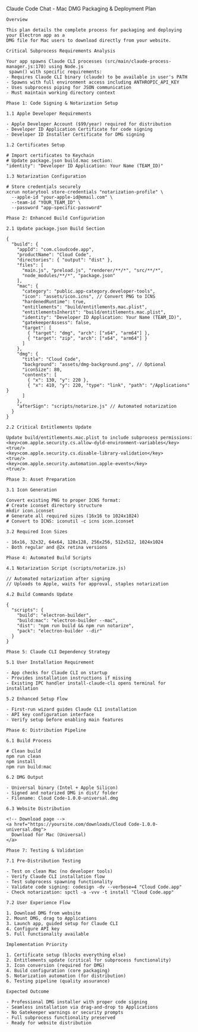 Claude Code Chat - Mac DMG Packaging & Deployment Plan

    Overview

    This plan details the complete process for packaging and deploying your Electron app as a
    DMG file for Mac users to download directly from your website.

    Critical Subprocess Requirements Analysis

    Your app spawns Claude CLI processes (src/main/claude-process-manager.js:170) using Node.js
     spawn() with specific requirements:
    - Requires Claude CLI binary (claude) to be available in user's PATH
    - Spawns with full environment access including ANTHROPIC_API_KEY
    - Uses subprocess piping for JSON communication
    - Must maintain working directory context

    Phase 1: Code Signing & Notarization Setup

    1.1 Apple Developer Requirements

    - Apple Developer Account ($99/year) required for distribution
    - Developer ID Application Certificate for code signing
    - Developer ID Installer Certificate for DMG signing

    1.2 Certificates Setup

    # Import certificates to Keychain
    # Update package.json build.mac section:
    "identity": "Developer ID Application: Your Name (TEAM_ID)"

    1.3 Notarization Configuration

    # Store credentials securely
    xcrun notarytool store-credentials "notarization-profile" \
      --apple-id "your-apple-id@email.com" \
      --team-id "YOUR_TEAM_ID" \
      --password "app-specific-password"

    Phase 2: Enhanced Build Configuration

    2.1 Update package.json Build Section

    {
      "build": {
        "appId": "com.cloudcode.app",
        "productName": "Cloud Code",
        "directories": { "output": "dist" },
        "files": [
          "main.js", "preload.js", "renderer/**/*", "src/**/*",
          "node_modules/**/*", "package.json"
        ],
        "mac": {
          "category": "public.app-category.developer-tools",
          "icon": "assets/icon.icns", // Convert PNG to ICNS
          "hardenedRuntime": true,
          "entitlements": "build/entitlements.mac.plist",
          "entitlementsInherit": "build/entitlements.mac.plist",
          "identity": "Developer ID Application: Your Name (TEAM_ID)",
          "gatekeeperAssess": false,
          "target": [
            { "target": "dmg", "arch": ["x64", "arm64"] },
            { "target": "zip", "arch": ["x64", "arm64"] }
          ]
        },
        "dmg": {
          "title": "Cloud Code",
          "background": "assets/dmg-background.png", // Optional
          "iconSize": 80,
          "contents": [
            { "x": 130, "y": 220 },
            { "x": 410, "y": 220, "type": "link", "path": "/Applications" }
          ]
        },
        "afterSign": "scripts/notarize.js" // Automated notarization
      }
    }

    2.2 Critical Entitlements Update

    Update build/entitlements.mac.plist to include subprocess permissions:
    <key>com.apple.security.cs.allow-dyld-environment-variables</key>
    <true/>
    <key>com.apple.security.cs.disable-library-validation</key>
    <true/>
    <key>com.apple.security.automation.apple-events</key>
    <true/>

    Phase 3: Asset Preparation

    3.1 Icon Generation

    Convert existing PNG to proper ICNS format:
    # Create iconset directory structure
    mkdir icon.iconset
    # Generate all required sizes (16x16 to 1024x1024)
    # Convert to ICNS: iconutil -c icns icon.iconset

    3.2 Required Icon Sizes

    - 16x16, 32x32, 64x64, 128x128, 256x256, 512x512, 1024x1024
    - Both regular and @2x retina versions

    Phase 4: Automated Build Scripts

    4.1 Notarization Script (scripts/notarize.js)

    // Automated notarization after signing
    // Uploads to Apple, waits for approval, staples notarization

    4.2 Build Commands Update

    {
      "scripts": {
        "build": "electron-builder",
        "build:mac": "electron-builder --mac",
        "dist": "npm run build && npm run notarize",
        "pack": "electron-builder --dir"
      }
    }

    Phase 5: Claude CLI Dependency Strategy

    5.1 User Installation Requirement

    - App checks for Claude CLI on startup
    - Provides installation instructions if missing
    - Existing IPC handler install-claude-cli opens terminal for installation

    5.2 Enhanced Setup Flow

    - First-run wizard guides Claude CLI installation
    - API key configuration interface
    - Verify setup before enabling main features

    Phase 6: Distribution Pipeline

    6.1 Build Process

    # Clean build
    npm run clean
    npm install
    npm run build:mac

    6.2 DMG Output

    - Universal binary (Intel + Apple Silicon)
    - Signed and notarized DMG in dist/ folder
    - Filename: Cloud Code-1.0.0-universal.dmg

    6.3 Website Distribution

    <!-- Download page -->
    <a href="https://yoursite.com/downloads/Cloud Code-1.0.0-universal.dmg">
      Download for Mac (Universal)
    </a>

    Phase 7: Testing & Validation

    7.1 Pre-Distribution Testing

    - Test on clean Mac (no developer tools)
    - Verify Claude CLI installation flow
    - Test subprocess spawning functionality
    - Validate code signing: codesign -dv --verbose=4 "Cloud Code.app"
    - Check notarization: spctl -a -vvv -t install "Cloud Code.app"

    7.2 User Experience Flow

    1. Download DMG from website
    2. Mount DMG, drag to Applications
    3. Launch app, guided setup for Claude CLI
    4. Configure API key
    5. Full functionality available

    Implementation Priority

    1. Certificate setup (blocks everything else)
    2. Entitlements update (critical for subprocess functionality)
    3. Icon conversion (required for DMG)
    4. Build configuration (core packaging)
    5. Notarization automation (for distribution)
    6. Testing pipeline (quality assurance)

    Expected Outcome

    - Professional DMG installer with proper code signing
    - Seamless installation via drag-and-drop to Applications
    - No Gatekeeper warnings or security prompts
    - Full subprocess functionality preserved
    - Ready for website distribution